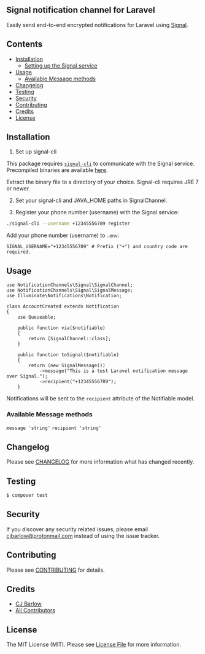 ## Signal notification channel for Laravel

Easily send end-to-end encrypted notifications for Laravel using [Signal](https://signal.org).

## Contents

- [Installation](#installation)
	- [Setting up the Signal service](#setting-up-the-Signal-service)
- [Usage](#usage)
	- [Available Message methods](#available-message-methods)
- [Changelog](#changelog)
- [Testing](#testing)
- [Security](#security)
- [Contributing](#contributing)
- [Credits](#credits)
- [License](#license)


## Installation
1) Set up signal-cli

This package requires [`signal-cli`](https://github.com/AsamK/signal-cli) to communicate with the Signal service. Precompiled binaries are available [here](https://github.com/AsamK/signal-cli/releases/latest).

Extract the binary file to a directory of your choice. Signal-cli requires JRE 7 or newer.

2) Set your signal-cli and JAVA_HOME paths in SignalChannel.

3) Register your phone number (username) with the Signal service:
``` bash
./signal-cli --username +12345556789 register
```

Add your phone number (username) to `.env`:
```dotenv
SIGNAL_USERNAME="+12345556789" # Prefix ("+") and country code are required.
```

## Usage

```//...
use NotificationChannels\Signal\SignalChannel;
use NotificationChannels\Signal\SignalMessage;
use Illuminate\Notifications\Notification;

class AccountCreated extends Notification
{
	use Queueable;

	public function via($notifiable)
	{
		return [SignalChannel::class];
	}

	public function toSignal($notifiable)
	{
		return (new SignalMessage())
			->message("This is a test Laravel notification message over Signal.");
			->recipient("+12345556789");
	}
```

Notifications will be sent to the `recipient` attribute of the Notifiable model.

### Available Message methods

`message 'string'`
`recipient 'string'`

## Changelog

Please see [CHANGELOG](CHANGELOG.md) for more information what has changed recently.

## Testing

``` bash
$ composer test
```

## Security

If you discover any security related issues, please email cjbarlow@protonmail.com instead of using the issue tracker.

## Contributing

Please see [CONTRIBUTING](CONTRIBUTING.md) for details.

## Credits

- [CJ Barlow](https://github.com/tehCh0nG)
- [All Contributors](../../contributors)

## License

The MIT License (MIT). Please see [License File](LICENSE.md) for more information.
